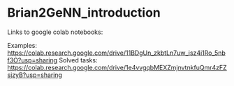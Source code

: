 # Brian2GeNN_introduction


Links to google colab notebooks:

Examples: https://colab.research.google.com/drive/11BDgUn_zkbtLn7uw_isz4i1Ro_5nbf3O?usp=sharing
Solved tasks: https://colab.research.google.com/drive/1e4vvgqbMEXZmjnvtnkfuQmr4zFZsjzyB?usp=sharing
